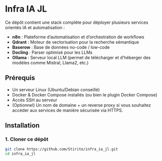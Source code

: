 # Infra IA JL

Ce dépôt contient une stack complète pour déployer plusieurs services orientés IA et automatisation :

- **n8n** : Plateforme d’automatisation et d’orchestration de workflows  
- **Qdrant** : Moteur de vectorisation pour la recherche sémantique  
- **Baserow** : Base de données no-code / low-code  
- **Docling** : Parser optimisé pour les LLMs 
- **Ollama** : Serveur local LLM (permet de télécharger et d’héberger des modèles comme Mistral, Llama2, etc.)

## Prérequis

- Un serveur Linux (Ubuntu/Debian conseillé)  
- Docker & Docker Compose installés (ou bien le plugin Docker Compose)  
- Accès SSH au serveur  
- (Optionnel) Un nom de domaine + un reverse proxy si vous souhaitez accéder aux services de manière sécurisée via HTTPS.

## Installation

### 1. Cloner ce dépôt

```bash
git clone https://github.com/Stirito/infra_ia_jl.git
cd infra_ia_jl
